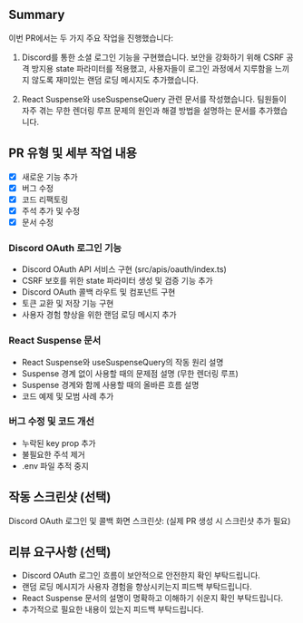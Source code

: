 ## Summary

이번 PR에서는 두 가지 주요 작업을 진행했습니다:

1. Discord를 통한 소셜 로그인 기능을 구현했습니다. 보안을 강화하기 위해 CSRF 공격 방지용 state 파라미터를 적용했고, 사용자들이 로그인 과정에서 지루함을 느끼지 않도록 재미있는 랜덤 로딩 메시지도 추가했습니다.

2. React Suspense와 useSuspenseQuery 관련 문서를 작성했습니다. 팀원들이 자주 겪는 무한 렌더링 루프 문제의 원인과 해결 방법을 설명하는 문서를 추가했습니다.

<!-- 연관된 이슈: #(Issue Number)  #15 와 같이 작성하면 됩니다.-->

## PR 유형 및 세부 작업 내용
<!-- 어떤 변경 사항이 있나요? 해당하는 줄 복붙하셔서 체크(x) 후 추가하면 됩니다 -->

- [x] 새로운 기능 추가
- [x] 버그 수정
- [x] 코드 리팩토링
- [x] 주석 추가 및 수정
- [x] 문서 수정

### Discord OAuth 로그인 기능
- Discord OAuth API 서비스 구현 (src/apis/oauth/index.ts)
- CSRF 보호를 위한 state 파라미터 생성 및 검증 기능 추가
- Discord OAuth 콜백 라우트 및 컴포넌트 구현
- 토큰 교환 및 저장 기능 구현
- 사용자 경험 향상을 위한 랜덤 로딩 메시지 추가

### React Suspense 문서
- React Suspense와 useSuspenseQuery의 작동 원리 설명
- Suspense 경계 없이 사용할 때의 문제점 설명 (무한 렌더링 루프)
- Suspense 경계와 함께 사용할 때의 올바른 흐름 설명
- 코드 예제 및 모범 사례 추가

### 버그 수정 및 코드 개선
- 누락된 key prop 추가
- 불필요한 주석 제거
- .env 파일 추적 중지

## 작동 스크린샷 (선택)
Discord OAuth 로그인 및 콜백 화면 스크린샷:
(실제 PR 생성 시 스크린샷 추가 필요)

## 리뷰 요구사항 (선택)
- Discord OAuth 로그인 흐름이 보안적으로 안전한지 확인 부탁드립니다.
- 랜덤 로딩 메시지가 사용자 경험을 향상시키는지 피드백 부탁드립니다.
- React Suspense 문서의 설명이 명확하고 이해하기 쉬운지 확인 부탁드립니다.
- 추가적으로 필요한 내용이 있는지 피드백 부탁드립니다.
